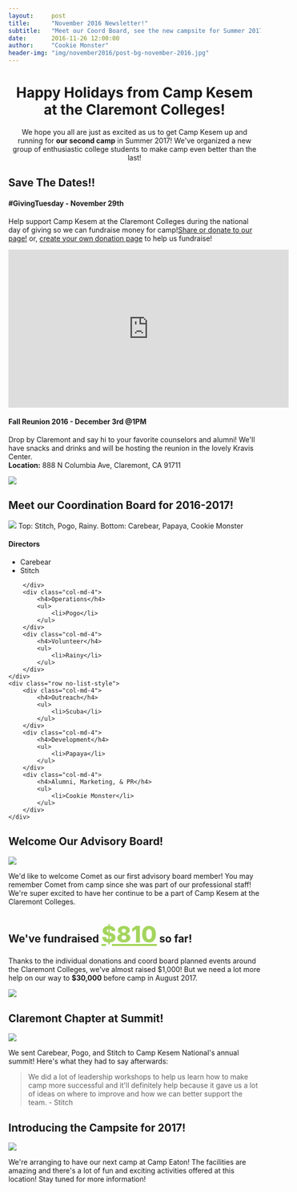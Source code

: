 ```yaml
---
layout:     post
title:      "November 2016 Newsletter!"
subtitle:   "Meet our Coord Board, see the new campsite for Summer 2017, and more!"
date:       2016-11-26 12:00:00
author:     "Cookie Monster"
header-img: "img/november2016/post-bg-november-2016.jpg"
---
```


<h1 style="text-align: center;">Happy Holidays from Camp Kesem at the Claremont Colleges!</h1>
<p style="text-align: center;">We hope you all are just as excited as us to get Camp Kesem up and running for <strong>our second camp</strong> in Summer 2017! We've organized a new group of enthusiastic college students to make camp even better than the last!</p>

<div class="green-box">
    <h2 class="section-heading">Save The Dates!!</h2>
    <div class="row">
        <div class="col-md-6">
            <h4>#GivingTuesday - November 29th</h4>
            <p>Help support Camp Kesem at the Claremont Colleges during the national day of giving so we can fundraise money for camp!<a href="https://donate.kesem.org/fundraise?fcid=766838">Share or donate to our page!</a> or, <a href="https://donate.kesem.org/fundraise?fcid=766838">create your own donation page</a> to help us fundraise!</p>
            <iframe width="560" height="315" src="https://www.youtube.com/embed/fLcAnQ3LNzM" frameborder="0" allowfullscreen></iframe>
        </div>
        <div class="col-md-6 img-center">
            <h4>Fall Reunion 2016 - December 3rd @1PM</h4>
            <p>Drop by Claremont and say hi to your favorite counselors and alumni! We'll have snacks and drinks and will be hosting the reunion in the lovely Kravis Center. 
            <br>
            <span style="font-size: 14px;"><strong>Location:</strong>  888 N Columbia Ave, Claremont, CA 91711</span>
            </p>
            <img src="/img/november2016/kravis-cube.jpg">
        </div>
    </div>
</div>
<div class="margin-b-20">
    <h2 class="section-heading">Meet our Coordination Board for 2016-2017!</h2>
    <img src="/img/november2016/coordboard.jpg">
    <span class="caption text-muted">Top: Stitch, Pogo, Rainy. Bottom: Carebear, Papaya, Cookie Monster</span>
    <div class="row no-list-style">
        <div class="col-md-4">
            <h4>Directors</h4>
            <ul>
                <li>Carebear</li>
                <li>Stitch</li>
            </ul>

        </div>
        <div class="col-md-4">
            <h4>Operations</h4>
            <ul>
                <li>Pogo</li>
            </ul>
        </div>
        <div class="col-md-4">
            <h4>Volunteer</h4>
            <ul>
                <li>Rainy</li>
            </ul>
        </div>
    </div>
    <div class="row no-list-style">
        <div class="col-md-4">
            <h4>Outreach</h4>
            <ul>
                <li>Scuba</li>
            </ul>
        </div>
        <div class="col-md-4">
            <h4>Development</h4>
            <ul>
                <li>Papaya</li>
            </ul>
        </div>
        <div class="col-md-4">
            <h4>Alumni, Marketing, & PR</h4>
            <ul>
                <li>Cookie Monster</li>
            </ul>
        </div>
    </div>
</div>
<div class="row">
    <div class="col-md-7 green-box">
        <h2 class="section-heading">Welcome Our Advisory Board!</h2>
        <div class="row">
                <img src="/img/november2016/comet-advisory-board.jpg">
        </div>
        <p>We'd like to welcome Comet as our first advisory board member! You may remember Comet from camp since she was part of our professional staff! We're super excited to have her continue to be a part of Camp Kesem at the Claremont Colleges.</p>
    </div>
    <div class="col-md-5 left-margin blue-box">
        <h2 class="section-heading">We've fundraised <span style="font-weight: 800; color: #a4d55d; font-size: 45px; text-decoration: underline;">$810</span> so far!</h2>
        <p>Thanks to the individual donations and coord board planned events around the Claremont Colleges, we've almost raised $1,000! But we need a lot more help on our way to <strong>$30,000</strong> before camp in August 2017.</p>
        <img src="/img/november2016/thermometer.jpg">
    </div>
</div>
<h2 class="section-heading">Claremont Chapter at Summit!</h2>
<div class="row">
    <div class="col-md-8 col-md-offset-2">
        <img src="/img/november2016/summit.jpg">
    </div>
</div>
<p>We sent Carebear, Pogo, and Stitch to Camp Kesem National's annual summit! Here's what they had to say afterwards:</p>
<blockquote>We did a lot of leadership workshops to help us learn how to make camp more successful and it'll definitely help because it gave us a lot of ideas on where to improve and how we can better support the team. - Stitch</blockquote>
<div class="green-box">
    <h2 class="section-heading">Introducing the Campsite for 2017!</h2>
    <img src="/img/november2016/campeaton.jpg">
    <p>We're arranging to have our next camp at Camp Eaton! The facilities are amazing and there's a lot of fun and exciting activities offered at this location! Stay tuned for more information!</p>
</div>